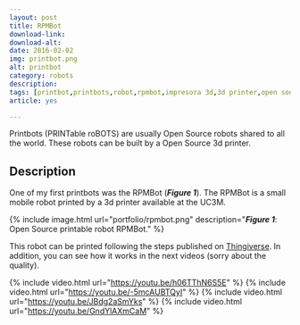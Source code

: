 ```yaml
---
layout: post
title: RPMBot
download-link: 
download-alt:  
date: 2016-02-02
img: printbot.png
alt: printbot
category: robots
description: 
tags: [printbot,printbots,robot,rpmbot,impresora 3d,3d printer,open source]
article: yes

---
```


Printbots (PRINTable roBOTS) are usually Open Source robots shared to all the world. These robots can be built by a Open Source 3d printer.

## Description

One of my first printbots was the RPMBot (<b><i>Figure 1</i></b>). The RPMBot is a small mobile robot printed by a 3d printer available at the UC3M.

{% include image.html url="portfolio/rpmbot.png" description="<b><i>Figure 1</i></b>: Open Source printable robot RPMBot." %}

This robot can be printed following the steps published on [Thingiverse](http://www.thingiverse.com/thing:23753). In addition, you can see how it works in the next videos (sorry about the quality).

{% include video.html url="https://youtu.be/h06TThN6S5E" %}
{% include video.html url="https://youtu.be/-5mcAUBTQyI" %}
{% include video.html url="https://youtu.be/JBdg2aSmYks" %}
{% include video.html url="https://youtu.be/GndYlAXmCaM" %}
